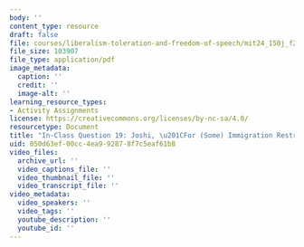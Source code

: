 ```yaml
---
body: ''
content_type: resource
draft: false
file: courses/liberalism-toleration-and-freedom-of-speech/mit24_150j_f23_question19.pdf
file_size: 103907
file_type: application/pdf
image_metadata:
  caption: ''
  credit: ''
  image-alt: ''
learning_resource_types:
- Activity Assignments
license: https://creativecommons.org/licenses/by-nc-sa/4.0/
resourcetype: Document
title: "In-Class Question 19: Joshi, \u201CFor (Some) Immigration Restrictions\u201D"
uid: 050d63ef-00cc-4ea9-9287-8f7c5eaf61b8
video_files:
  archive_url: ''
  video_captions_file: ''
  video_thumbnail_file: ''
  video_transcript_file: ''
video_metadata:
  video_speakers: ''
  video_tags: ''
  youtube_description: ''
  youtube_id: ''
---
```

